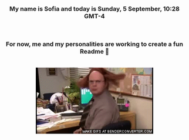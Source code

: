 


<div align="center">
<h3 >My name is Sofia and today is Sunday, 5 September, 10:28 GMT-4</h3><br>
<h3 >For now, me and my personalities are working to create a fun Readme 👋
</h3><br>
<img src='img/dwight.gif' alt='working...'/>
</div>
